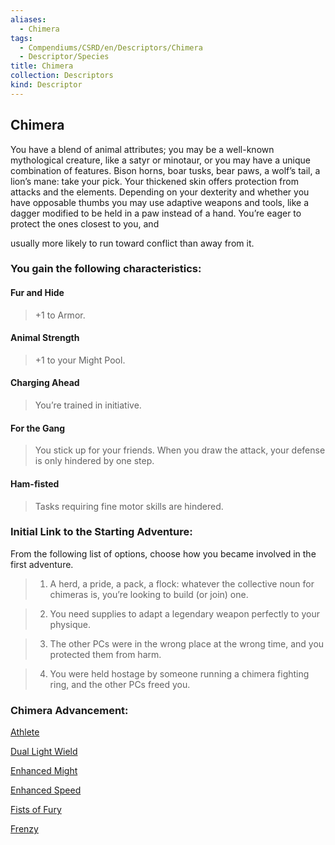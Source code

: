 ```yaml
---
aliases:
  - Chimera
tags:
  - Compendiums/CSRD/en/Descriptors/Chimera
  - Descriptor/Species
title: Chimera
collection: Descriptors
kind: Descriptor
---
```

## Chimera    
You have a blend of animal attributes; you may be a well-known mythological creature, like a satyr or minotaur, or you may have a unique combination of features. Bison horns, boar tusks, bear paws, a wolf’s tail, a lion’s mane: take your pick. Your thickened skin offers protection from attacks and the elements. Depending on your dexterity and whether you have opposable thumbs you may use adaptive weapons and tools, like a dagger modified to be held in a paw instead of a hand. You’re eager to protect the ones closest to you, and  
usually more likely to run toward conflict than away from it.  
### You gain the following characteristics:  
#### Fur and Hide   
>+1 to Armor.  
####  Animal Strength   
>+1 to your Might Pool.  
#### Charging Ahead  
>You’re trained in initiative.  
#### For the Gang  
>You stick up for your friends. When you draw the attack, your defense is only hindered by one step.  
#### Ham-fisted   
>Tasks requiring fine motor skills are hindered.  
### Initial Link to the Starting Adventure:   
From the following list of options, choose how you became involved in the first adventure.  
  
>1. A herd, a pride, a pack, a flock: whatever the collective noun for chimeras is, you’re looking to build (or join) one.  
>2. You need supplies to adapt a legendary weapon perfectly to your physique.  
>3. The other PCs were in the wrong place at the wrong time, and you protected them from harm.  
>4. You were held hostage by someone running a chimera fighting ring, and the other PCs freed you.  
### Chimera Advancement:  
[Athlete](Athlete.md)   
[Dual Light Wield](Dual-Light-Wield.md)  
[Enhanced Might](Enhanced-Might.md)  
[Enhanced Speed](Enhanced-Speed.md)  
[Fists of Fury](Fists-of-Fury.md)   
[Frenzy](Frenzy.md)  
